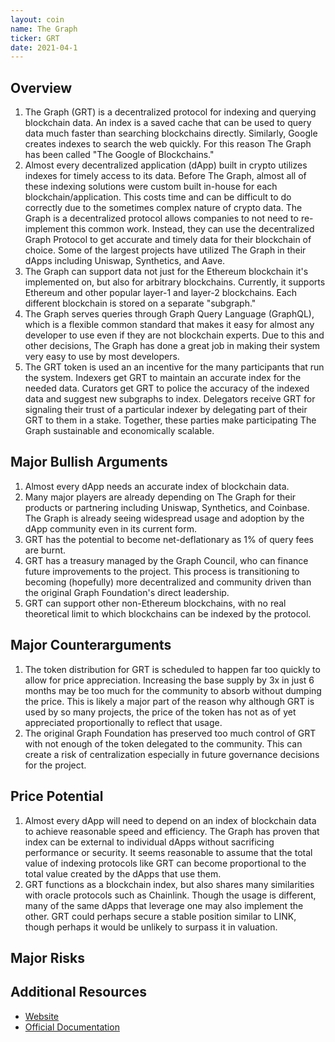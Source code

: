 ```yaml
---
layout: coin
name: The Graph
ticker: GRT
date: 2021-04-1
---
```


## Overview

1. The Graph (GRT) is a decentralized protocol for indexing and querying blockchain data. An index is a saved cache that can be used to query data much faster than searching blockchains directly. Similarly, Google creates indexes to search the web quickly. For this reason The Graph has been called "The Google of Blockchains."
1. Almost every decentralized application (dApp) built in crypto utilizes indexes for timely access to its data. Before The Graph, almost all of these indexing solutions were custom built in-house for each blockchain/application. This costs time and can be difficult to do correctly due to the sometimes complex nature of crypto data. The Graph is a decentralized protocol allows companies to not need to re-implement this common work. Instead, they can use the decentralized Graph Protocol to get accurate and timely data for their blockchain of choice. Some of the largest projects have utilized The Graph in their dApps including Uniswap, Synthetics, and Aave.
1. The Graph can support data not just for the Ethereum blockchain it's implemented on, but also for arbitrary blockchains. Currently, it supports Ethereum and other popular layer-1 and layer-2 blockchains. Each different blockchain is stored on a separate "subgraph."
1. The Graph serves queries through Graph Query Language (GraphQL), which is a flexible common standard that makes it easy for almost any developer to use even if they are not blockchain experts. Due to this and other decisions, The Graph has done a great job in making their system very easy to use by most developers.
1. The GRT token is used an an incentive for the many participants that run the system. Indexers get GRT to maintain an accurate index for the needed data. Curators get GRT to police the accuracy of the indexed data and suggest new subgraphs to index. Delegators receive GRT for signaling their trust of a particular indexer by delegating part of their GRT to them in a stake. Together, these parties make participating The Graph sustainable and economically scalable.

## Major Bullish Arguments

1. Almost every dApp needs an accurate index of blockchain data.
1. Many major players are already depending on The Graph for their products or partnering including Uniswap, Synthetics, and Coinbase. The Graph is already seeing widespread usage and adoption by the dApp community even in its current form.
1. GRT has the potential to become net-deflationary as 1% of query fees are burnt.
1. GRT has a treasury managed by the Graph Council, who can finance future improvements to the project. This process is transitioning to becoming (hopefully) more decentralized and community driven than the original Graph Foundation's direct leadership.
1. GRT can support other non-Ethereum blockchains, with no real theoretical limit to which blockchains can be indexed by the protocol.

## Major Counterarguments

1. The token distribution for GRT is scheduled to happen far too quickly to allow for price appreciation. Increasing the base supply by 3x in just 6 months may be too much for the community to absorb without dumping the price. This is likely a major part of the reason why although GRT is used by so many projects, the price of the token has not as of yet appreciated proportionally to reflect that usage.
1. The original Graph Foundation has preserved too much control of GRT with not enough of the token delegated to the community. This can create a risk of centralization especially in future governance decisions for the project.

## Price Potential

1. Almost every dApp will need to depend on an index of blockchain data to achieve reasonable speed and efficiency. The Graph has proven that index can be external to individual dApps without sacrificing performance or security. It seems reasonable to assume that the total value of indexing protocols like GRT can become proportional to the total value created by the dApps that use them.
1. GRT functions as a blockchain index, but also shares many similarities with oracle protocols such as Chainlink. Though the usage is different, many of the same dApps that leverage one may also implement the other. GRT could perhaps secure a stable position similar to LINK, though perhaps it would be unlikely to surpass it in valuation.

## Major Risks

## Additional Resources

- [Website](https://thegraph.com/)
- [Official Documentation](https://thegraph.com/docs/introduction#what-the-graph-is)
